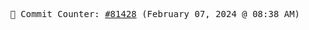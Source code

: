 <p align="center">
    <samp>
        📮 Commit Counter: <a href="https://github.com/Javascript-void0/Javascript-void0/commits/main">#81428</a> (February 07, 2024 @ 08:38 AM)
    </samp>
</p>